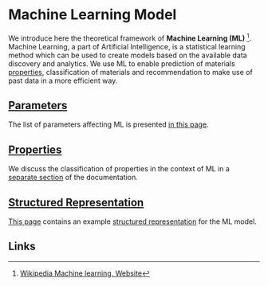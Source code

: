 # Machine Learning Model

We introduce here the theoretical framework of **Machine Learning (ML)** [^1]. Machine Learning, a part of Artificial Intelligence, is a statistical learning method which can be used to create models based on the available data discovery and analytics. We use ML to enable prediction of materials [properties](../../properties/overview.md), classification of materials and recommendation to make use of past data in a more efficient way.

## [Parameters](parameters.md)

The list of parameters affecting ML is presented [in this page](parameters.md).

## [Properties](../../properties/classification/machine-learning.md)

We discuss the classification of properties in the context of ML in a [separate section](../../properties/classification/machine-learning.md) of the documentation.

## [Structured Representation](data.md)

[This page](data.md) contains an example [structured representation](../../data-structured/overview.md) for the ML model.

## Links

[^1]: [Wikipedia Machine learning, Website](https://en.wikipedia.org/wiki/Machine_learning)
